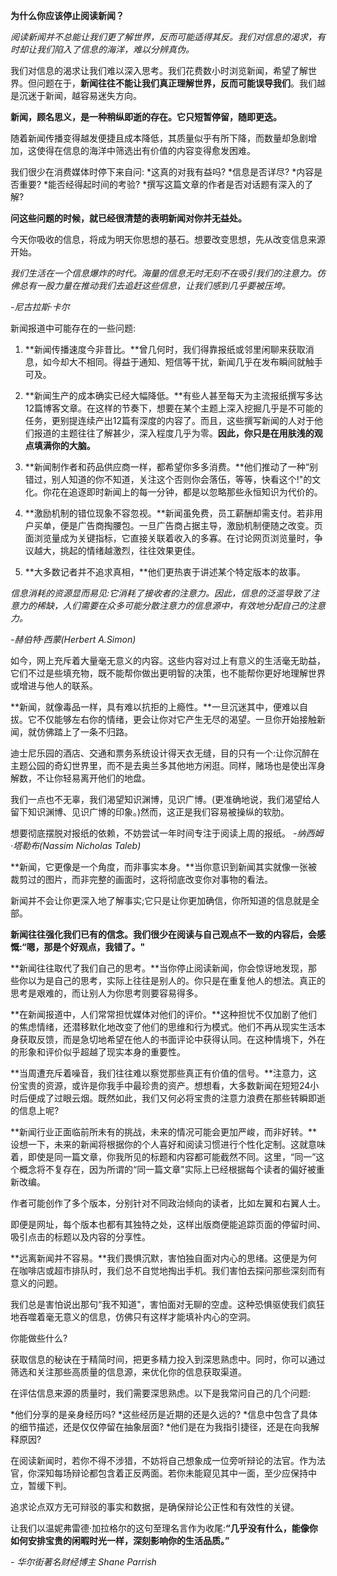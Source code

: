 **为什么你应该停止阅读新闻？**

*阅读新闻并不总能让我们更了解世界，反而可能适得其反。我们对信息的渴求，有时却让我们陷入了信息的海洋，难以分辨真伪。*

我们对信息的渴求让我们难以深入思考。我们花费数小时浏览新闻，希望了解世界。但问题在于，**新闻往往不能让我们真正理解世界，反而可能误导我们**。我们越是沉迷于新闻，越容易迷失方向。

**新闻，顾名思义，是一种稍纵即逝的存在。它只短暂停留，随即更迭。**

随着新闻传播变得越发便捷且成本降低，其质量似乎有所下降，而数量却急剧增加，这使得在信息的海洋中筛选出有价值的内容变得愈发困难。

我们很少在消费媒体时停下来自问:
*这真的对我有益吗?
*信息是否详尽?
*内容是否重要?
*能否经得起时间的考验?
*撰写这篇文章的作者是否对话题有深入的了解?

**问这些问题的时候，就已经很清楚的表明新闻对你并无益处。**

今天你吸收的信息，将成为明天你思想的基石。想要改变思想，先从改变信息来源开始。

*我们生活在一个信息爆炸的时代。海量的信息无时无刻不在吸引我们的注意力。仿佛总有一股力量在推动我们去追赶这些信息，让我们感到几乎要被压垮。*

*-尼古拉斯·卡尔*

新闻报道中可能存在的一些问题:

1. **新闻传播速度今非昔比。**曾几何时，我们得靠报纸或邻里闲聊来获取消息，如今却大不相同。得益于通知、短信等干扰，新闻几乎在发布瞬间就触手可及。

2. **新闻生产的成本确实已经大幅降低。**有些人甚至每天为主流报纸撰写多达12篇博客文章。在这样的节奏下，想要在某个主题上深入挖掘几乎是不可能的任务，更别提连续产出12篇有深度的内容了。而且，这些撰写新闻的人对于他们报道的主题往往了解甚少，深入程度几乎为零。**因此，你只是在用肤浅的观点填满你的大脑。**

3. **新闻制作者和药品供应商一样，都希望你多多消费。**他们推动了一种“别错过，别人知道的你不知道，关注这个否则你会落伍，等等，快看这个!"的文化。你花在追逐即时新闻上的每一分钟，都是以忽略那些永恒知识为代价的。

4. **激励机制的错位现象不容忽视。**新闻虽免费，员工薪酬却需支付。若非用户买单，便是广告商掏腰包。一旦广告商占据主导，激励机制便随之改变。页面浏览量成为关键指标，它直接关联着收入的多寡。在讨论网页浏览量时，争议越大，挑起的情绪越激烈，往往效果更佳。

5. **大多数记者并不追求真相，**他们更热衷于讲述某个特定版本的故事。

*信息消耗的资源显而易见:它消耗了接收者的注意力。因此，信息的泛滥导致了注意力的稀缺，人们需要在众多可能分散注意力的信息源中，有效地分配自己的注意力。*

*-赫伯特·西蒙(Herbert A.Simon)*

如今，网上充斥着大量毫无意义的内容。这些内容对过上有意义的生活毫无助益，它们不过是些填充物，既不能帮你做出更明智的决策，也不能帮你更好地理解世界或增进与他人的联系。

**新闻，就像毒品一样，具有难以抗拒的上瘾性。**一旦沉迷其中，便难以自拔。它不仅能够左右你的情绪，更会让你对它产生无尽的渴望。一旦你开始接触新闻，就仿佛踏上了一条不归路。

迪士尼乐园的酒店、交通和票务系统设计得天衣无缝，目的只有一个:让你沉醉在主题公园的奇幻世界里，而不是去奥兰多其他地方闲逛。同样，赌场也是使出浑身解数，不让你轻易离开他们的地盘。

我们一点也不无辜，我们渴望知识渊博，见识广博。(更准确地说，我们渴望给人留下知识渊博、见识广博的印象。)然而，这正是我们容易被操纵的软肋。

想要彻底摆脱对报纸的依赖，不妨尝试一年时间专注于阅读上周的报纸。
*-纳西姆·塔勒布(Nassim Nicholas Taleb)*

**新闻，它更像是一个角度，而非事实本身。**当你意识到新闻其实就像一张被裁剪过的图片，而非完整的画面时，这将彻底改变你对事物的看法。

新闻并不会让你更深入地了解事实;它只是让你更加确信，你所知道的信息就是全部。

**新闻往往强化我们已有的信念。我们很少在阅读与自己观点不一致的内容后，会感慨:“嗯，那是个好观点，我错了。"**

**新闻往往取代了我们自己的思考。**当你停止阅读新闻，你会惊讶地发现，那些你以为是自己的思考，实际上往往是别人的。你只是在重复他人的想法。真正的思考是艰难的，而让别人为你思考则要容易得多。

**在新闻报道中，人们常常担忧媒体对他们的评价。**这种担忧不仅加剧了他们的焦虑情绪，还潜移默化地改变了他们的思维和行为模式。他们不再从现实生活本身获取反馈，而是急切地希望在他人的书面评论中获得认同。在这种情境下，外在的形象和评价似乎超越了现实本身的重要性。

**当周遭充斥着噪音，我们往往难以察觉那些真正有价值的信号。**注意力，这份宝贵的资源，或许是你我手中最珍贵的资产。想想看，大多数新闻在短短24小时后便成了过眼云烟。既然如此，我们又何必将宝贵的注意力浪费在那些转瞬即逝的信息上呢?

**新闻行业正面临前所未有的挑战，未来的情况可能会更加严峻，而非好转。**设想一下，未来的新闻将根据你的个人喜好和阅读习惯进行个性化定制。这就意味着，即使是同一篇文章，你我所见的标题和内容都可能截然不同。这里，“同一”这个概念将不复存在，因为所谓的“同一篇文章"实际上已经根据每个读者的偏好被重新改编。

作者可能创作了多个版本，分别针对不同政治倾向的读者，比如左翼和右翼人士。

即便是网址，每个版本也都有其独特之处，这样出版商便能追踪页面的停留时间、吸引点击的标题以及内容的分享性。

**远离新闻并不容易。**我们畏惧沉默，害怕独自面对内心的思绪。这便是为何在咖啡店或超市排队时，我们总不自觉地掏出手机。我们害怕去探问那些深刻而有意义的问题。

我们总是害怕说出那句“我不知道"，害怕面对无聊的空虚。这种恐惧驱使我们疯狂地吞噬着毫无意义的信息，仿佛只有这样才能填补内心的空洞。

你能做些什么?

获取信息的秘诀在于精简时间，把更多精力投入到深思熟虑中。同时，你可以通过筛选和关注那些高质量的信息源，来优化你的信息获取渠道。

在评估信息来源的质量时，我们需要深思熟虑。以下是我常问自己的几个问题:

*他们分享的是亲身经历吗?
*这些经历是近期的还是久远的?
*信息中包含了具体的细节描述，还是仅仅停留在抽象层面?
*他们是在为我指引捷径，还是在向我解释原因?

在阅读新闻时，若你不得不涉猎，不妨将自己想象成一位旁听辩论的法官。作为法官，你深知每场辩论都包含着正反两面。若你未能窥见其中一面，至少应保持中立，暂缓下判。

追求论点双方无可辩驳的事实和数据，是确保辩论公正性和有效性的关键。

让我们以温妮弗雷德·加拉格尔的这句至理名言作为收尾:**“几乎没有什么，能像你如何安排宝贵的闲暇时光一样，深刻影响你的生活品质。”**

*- 华尔街著名财经博主  Shane Parrish*